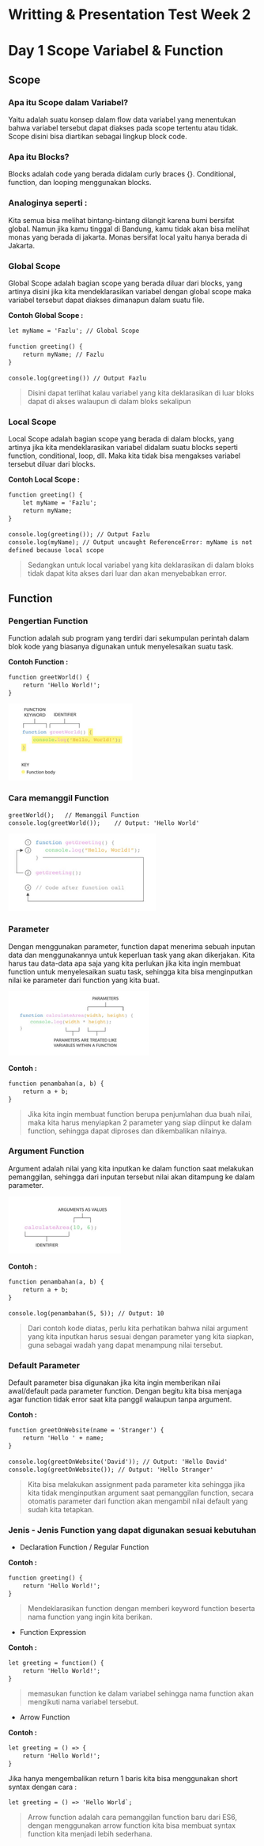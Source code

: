 # **Writting & Presentation Test Week 2**
# **Day 1 Scope Variabel & Function**
## **Scope**
### **Apa itu Scope dalam Variabel?**


Yaitu adalah suatu konsep dalam flow data variabel yang menentukan bahwa variabel tersebut dapat diakses pada scope tertentu atau tidak. Scope disini bisa diartikan sebagai lingkup block code.

### **Apa itu Blocks?**

Blocks adalah code yang 
berada didalam curly braces {}.
Conditional, function, dan 
looping menggunakan blocks.


### **Analoginya seperti :**

Kita semua bisa melihat bintang-bintang
dilangit karena bumi bersifat global.
Namun jika kamu tinggal di Bandung, kamu 
tidak akan bisa melihat monas yang berada 
di jakarta. Monas bersifat local yaitu hanya 
berada di Jakarta.

### **Global Scope**

Global Scope adalah bagian scope yang berada diluar dari blocks, yang artinya disini jika kita mendeklarasikan variabel dengan global scope maka variabel tersebut dapat diakses dimanapun dalam suatu file.

**Contoh Global Scope :**
```
let myName = 'Fazlu'; // Global Scope

function greeting() {
    return myName; // Fazlu
}

console.log(greeting()) // Output Fazlu
```
>Disini dapat terlihat kalau variabel yang kita deklarasikan di luar bloks dapat di akses walaupun di dalam bloks sekalipun
### **Local Scope**
Local Scope adalah bagian scope yang berada di dalam blocks, yang artinya jika kita mendeklarasikan variabel didalam suatu blocks seperti function, conditional, loop, dll. Maka kita tidak bisa mengakses variabel tersebut diluar dari blocks.

**Contoh Local Scope :**
```
function greeting() {
    let myName = 'Fazlu';
    return myName;
}

console.log(greeting()); // Output Fazlu
console.log(myName); // Output uncaught ReferenceError: myName is not defined because local scope
```
>Sedangkan untuk local variabel yang kita deklarasikan di dalam bloks tidak dapat kita akses dari luar dan akan menyebabkan error.
## **Function**
### **Pengertian Function**
Function adalah sub program yang terdiri dari sekumpulan perintah dalam blok kode yang biasanya digunakan untuk menyelesaikan suatu task.

**Contoh Function :**
```
function greetWorld() {
    return 'Hello World!';
}
```
<img src="img/anatomiFunction.png" alt="function" />

### **Cara memanggil Function**
```
greetWorld();   // Memanggil Function
console.log(greetWorld());    // Output: 'Hello World'
```

<img src="img/callFunction.png" alt="call function" />

### **Parameter**
Dengan menggunakan parameter, function dapat menerima sebuah inputan data dan menggunakannya untuk keperluan task yang akan dikerjakan. Kita harus tau data-data apa saja yang kita perlukan jika kita ingin membuat function untuk menyelesaikan suatu task, sehingga kita bisa menginputkan nilai ke parameter dari function yang kita buat.

<img src="img/parameterFunction.png" alt="parameter" />

**Contoh :**
```
function penambahan(a, b) {
    return a + b;
}
```
>Jika kita ingin membuat function berupa penjumlahan dua buah nilai, maka kita harus menyiapkan 2 parameter yang siap diinput ke dalam function, sehingga dapat diproses dan dikembalikan nilainya.

### **Argument Function**
Argument adalah nilai yang kita inputkan ke dalam function saat melakukan pemanggilan, sehingga dari inputan tersebut nilai akan ditampung ke dalam parameter. 

<img src="img/argumentFunction.png" alt="argument function" />

**Contoh :**
```
function penambahan(a, b) {
    return a + b;
}

console.log(penambahan(5, 5)); // Output: 10
```
>Dari contoh kode diatas, perlu kita perhatikan bahwa nilai argument yang kita inputkan harus sesuai dengan parameter yang kita siapkan, guna sebagai wadah yang dapat menampung nilai tersebut.

### **Default Parameter**
Default parameter bisa digunakan jika kita ingin memberikan nilai awal/default pada parameter function. Dengan begitu kita bisa menjaga agar function tidak error saat kita panggil walaupun tanpa argument.

**Contoh :**
```
function greetOnWebsite(name = 'Stranger') {
    return 'Hello ' + name;
}

console.log(greetOnWebsite('David')); // Output: 'Hello David'
console.log(greetOnWebsite()); // Output: 'Hello Stranger'
```
>Kita bisa melakukan assignment pada parameter kita sehingga jika kita tidak menginputkan argument saat pemanggilan function, secara otomatis parameter dari function akan mengambil nilai default yang sudah kita tetapkan.

### **Jenis - Jenis Function yang dapat digunakan sesuai kebutuhan**
- Declaration Function / Regular Function

**Contoh :**
```
function greeting() {
    return 'Hello World!';
}
```
>Mendeklarasikan function dengan memberi keyword function beserta nama function yang ingin kita berikan.

- Function Expression

**Contoh :**
```
let greeting = function() {
    return 'Hello World!';
}
```
>memasukan function ke dalam variabel sehingga nama function akan mengikuti nama variabel tersebut.
- Arrow Function

**Contoh :**
```
let greeting = () => {
    return 'Hello World!';
}
```
Jika hanya mengembalikan return 1 baris kita bisa menggunakan short syntax dengan cara :
```
let greeting = () => 'Hello World`;
```
>Arrow function adalah cara pemanggilan function baru dari ES6, dengan menggunakan arrow function kita bisa membuat syntax function kita menjadi lebih sederhana.



